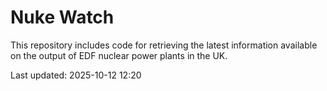 # Nuke Watch

This repository includes code for retrieving the latest information available on the output of EDF nuclear power plants in the UK.

Last updated: 2025-10-12 12:20